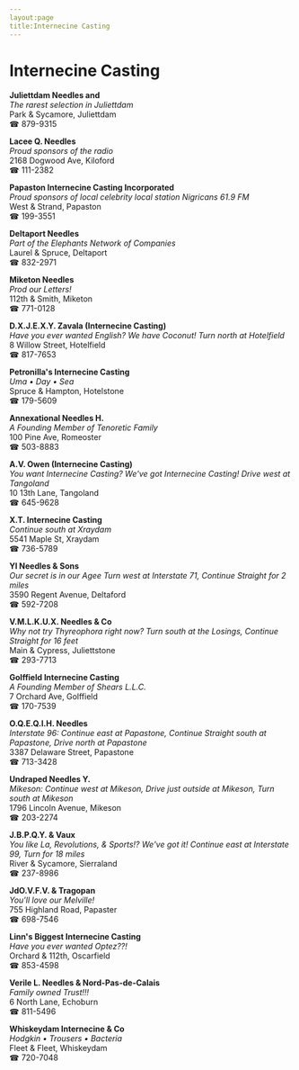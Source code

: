 ```yaml
---
layout:page
title:Internecine Casting
---
```

# Internecine Casting

**Juliettdam Needles and**  
_The rarest selection in Juliettdam_  
Park & Sycamore, Juliettdam  
☎ 879-9315



**Lacee Q. Needles**  
_Proud sponsors of the radio_  
2168 Dogwood Ave, Kiloford  
☎ 111-2382



**Papaston Internecine Casting Incorporated**  
_Proud sponsors of local celebrity local station Nigricans 61.9 FM_  
West & Strand, Papaston  
☎ 199-3551



**Deltaport Needles**  
_Part of the Elephants Network of Companies_  
Laurel & Spruce, Deltaport  
☎ 832-2971



**Miketon Needles**  
_Prod our Letters!_  
112th & Smith, Miketon  
☎ 771-0128



**D.X.J.E.X.Y. Zavala (Internecine Casting)**  
_Have you ever wanted English? We have Coconut! 
Turn north at Hotelfield_  
8 Willow Street, Hotelfield  
☎ 817-7653



**Petronilla's Internecine Casting**  
_Uma • Day • Sea_  
Spruce & Hampton, Hotelstone  
☎ 179-5609



**Annexational Needles H.**  
_A Founding Member of Tenoretic Family_  
100 Pine Ave, Romeoster  
☎ 503-8883



**A.V. Owen (Internecine Casting)**  
_You want Internecine Casting? We've got Internecine Casting! 
Drive west at Tangoland_  
10 13th Lane, Tangoland  
☎ 645-9628



**X.T. Internecine Casting**  
_Continue south at Xraydam_  
5541 Maple St, Xraydam  
☎ 736-5789



**Yl Needles & Sons**  
_Our secret is in our Agee 
Turn west at Interstate 71, Continue Straight for 2 miles_  
3590 Regent Avenue, Deltaford  
☎ 592-7208



**V.M.L.K.U.X. Needles & Co**  
_Why not try Thyreophora right now? 
Turn south at the Losings, Continue Straight for 16 feet_  
Main & Cypress, Juliettstone  
☎ 293-7713



**Golffield Internecine Casting**  
_A Founding Member of Shears L.L.C._  
7 Orchard Ave, Golffield  
☎ 170-7539



**O.Q.E.Q.I.H. Needles**  
_Interstate 96: Continue east at Papastone, Continue Straight south at Papastone, Drive north at Papastone_  
3387 Delaware Street, Papastone  
☎ 713-3428



**Undraped Needles Y.**  
_Mikeson: Continue west at Mikeson, Drive just outside at Mikeson, Turn south at Mikeson_  
1796 Lincoln Avenue, Mikeson  
☎ 203-2274



**J.B.P.Q.Y. & Vaux**  
_You like La, Revolutions, & Sports!? We've got it! 
Continue east at Interstate 99, Turn for 18 miles_  
River & Sycamore, Sierraland  
☎ 237-8986



**JdO.V.F.V. & Tragopan**  
_You'll love our Melville!_  
755 Highland Road, Papaster  
☎ 698-7546



**Linn's Biggest Internecine Casting**  
_Have you ever wanted Optez??!_  
Orchard & 112th, Oscarfield  
☎ 853-4598



**Verile L. Needles & Nord-Pas-de-Calais**  
_Family owned Trust!!!_  
6 North Lane, Echoburn  
☎ 811-5496



**Whiskeydam Internecine & Co**  
_Hodgkin • Trousers • Bacteria_  
Fleet & Fleet, Whiskeydam  
☎ 720-7048



